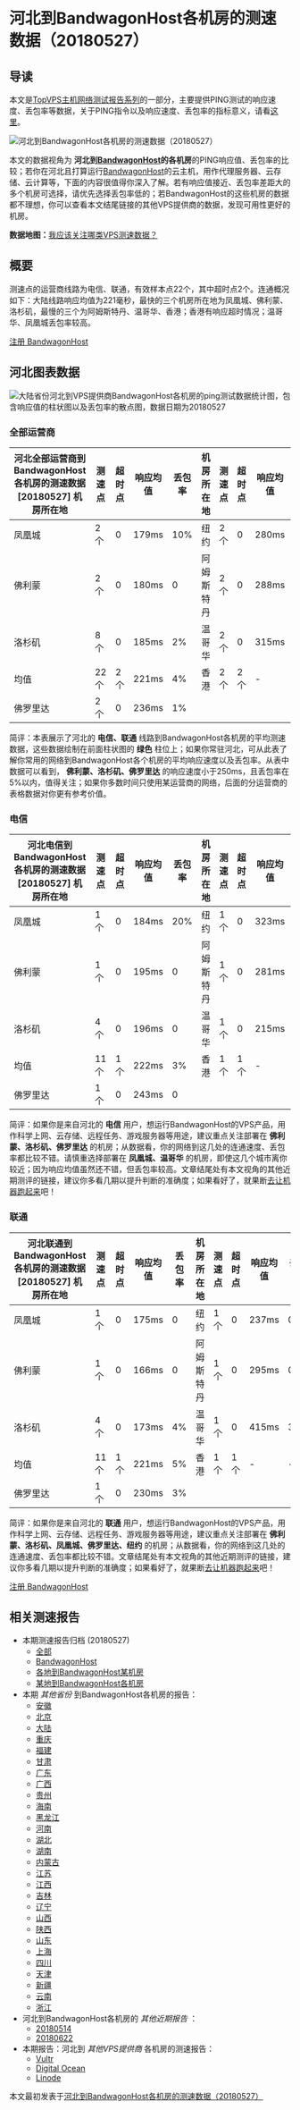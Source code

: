 #  河北到BandwagonHost各机房的测速数据（20180527） 

## 导读

本文是[TopVPS主机网络测试报告系列](https://vps123.top/pingtest)的一部分，主要提供PING测试的响应速度、丢包率等数据，关于PING指令以及响应速度、丢包率的指标意义，请看[这里](https://vps123.top/what-is-ping.html)。

![河北到BandwagonHost各机房的测速数据（20180527）](/images/thumbnails/Hebei_to_bandwagon.png)

本文的数据视角为 **河北到[BandwagonHost](https://vps123.top/go/bwg)的各机房**的PING响应值、丢包率的比较；若你在河北且打算运行[BandwagonHost](https://vps123.top/go/bwg)的云主机，用作代理服务器、云存储、云计算等，下面的内容很值得你深入了解。若有响应值接近、丢包率差距大的多个机房可选择，请优先选择丢包率低的；若BandwagonHost的这些机房的数据都不理想，你可以查看本文结尾链接的其他VPS提供商的数据，发现可用性更好的机房。

**数据地图：**[我应该关注哪类VPS测速数据？](https://vps123.top/find-pingtest-data-you-need.html)

## 概要

测速点的运营商线路为电信、联通，有效样本点22个，其中超时点2个。连通概况如下：大陆线路响应均值为221毫秒，最快的三个机房所在地为凤凰城、佛利蒙、洛杉矶，最慢的三个为阿姆斯特丹、温哥华、香港；香港有响应超时情况；温哥华、凤凰城丢包率较高。

[注册 BandwagonHost](https://vps123.top/go/bwg/_btn1)

## 河北图表数据

![大陆省份河北到VPS提供商BandwagonHost各机房的ping测试数据统计图，包含响应值的柱状图以及丢包率的散点图，数据日期为20180527](/images/pingtests/bwg_20180527/plot_isp_hebei_bwg_20180527.png)

### 全部运营商

河北全部运营商到BandwagonHost各机房的测速数据 [20180527] 机房所在地 | 测速点 | 超时点 | 响应均值 | 丢包率 | 机房所在地 | 测速点 | 超时点 | 响应均值 | 丢包率  
---|---|---|---|---|---|---|---|---|---  
凤凰城 | 2个 | 0 | 179ms | 10% | 纽约 | 2个 | 0 | 280ms | 0  
佛利蒙 | 2个 | 0 | 180ms | 0 | 阿姆斯特丹 | 2个 | 0 | 288ms | 0  
洛杉矶 | 8个 | 0 | 185ms | 2% | 温哥华 | 2个 | 0 | 315ms | 23%  
均值 | 22个 | 2个 | 221ms | 4% | 香港 | 2个 | 2个 | - | -  
佛罗里达 | 2个 | 0 | 236ms | 1% |  |  |  |  |   
  
简评：本表展示了河北的 **电信、联通** 线路到BandwagonHost各机房的平均测速数据，这些数据绘制在前面柱状图的 **绿色** 柱位上；如果你常驻河北，可从此表了解你常用的网络到BandwagonHost各个机房的平均响应速度以及丢包率。从表中数据可以看到， **佛利蒙、洛杉矶、佛罗里达** 的响应速度小于250ms，且丢包率在5%以内，值得关注；如果你多数时间只使用某运营商的网络，后面的分运营商的表格数据对你更有参考价值。

### 电信

河北电信到BandwagonHost各机房的测速数据 [20180527] 机房所在地 | 测速点 | 超时点 | 响应均值 | 丢包率 | 机房所在地 | 测速点 | 超时点 | 响应均值 | 丢包率  
---|---|---|---|---|---|---|---|---|---  
凤凰城 | 1个 | 0 | 184ms | 20% | 纽约 | 1个 | 0 | 323ms | 0  
佛利蒙 | 1个 | 0 | 195ms | 0 | 阿姆斯特丹 | 1个 | 0 | 281ms | 0  
洛杉矶 | 4个 | 0 | 196ms | 0 | 温哥华 | 1个 | 0 | 215ms | 10%  
均值 | 11个 | 1个 | 222ms | 3% | 香港 | 1个 | 1个 | - | -  
佛罗里达 | 1个 | 0 | 243ms | 0 |  |  |  |  |   
  
简评：如果你是来自河北的 **电信** 用户，想运行BandwagonHost的VPS产品，用作科学上网、云存储、远程任务、游戏服务器等用途，建议重点关注部署在 **佛利蒙、洛杉矶、佛罗里达** 的机房；从数据看，你的网络到这几处的连通速度、丢包率都比较不错。请慎重选择部署在 **凤凰城、温哥华** 的机房，即使这几个城市离你较近；因为响应均值虽然还不错，但丢包率较高。文章结尾处有本文视角的其他近期测评的链接，建议你多看几期以提升判断的准确度；如果看好了，就果断[去让机器跑起来](https://vps123.top/go/bwg/_1)吧！

### 联通

河北联通到BandwagonHost各机房的测速数据 [20180527] 机房所在地 | 测速点 | 超时点 | 响应均值 | 丢包率 | 机房所在地 | 测速点 | 超时点 | 响应均值 | 丢包率  
---|---|---|---|---|---|---|---|---|---  
凤凰城 | 1个 | 0 | 175ms | 0 | 纽约 | 1个 | 0 | 237ms | 0  
佛利蒙 | 1个 | 0 | 166ms | 0 | 阿姆斯特丹 | 1个 | 0 | 295ms | 0  
洛杉矶 | 4个 | 0 | 173ms | 4% | 温哥华 | 1个 | 0 | 415ms | 36%  
均值 | 11个 | 1个 | 221ms | 5% | 香港 | 1个 | 1个 | - | -  
佛罗里达 | 1个 | 0 | 230ms | 3% |  |  |  |  |   
  
简评：如果你是来自河北的 **联通** 用户，想运行BandwagonHost的VPS产品，用作科学上网、云存储、远程任务、游戏服务器等用途，建议重点关注部署在 **佛利蒙、洛杉矶、凤凰城、佛罗里达、纽约** 的机房；从数据看，你的网络到这几处的连通速度、丢包率都比较不错。文章结尾处有本文视角的其他近期测评的链接，建议你多看几期以提升判断的准确度；如果看好了，就果断[去让机器跑起来](https://vps123.top/go/bwg/_2)吧！

[注册 BandwagonHost](https://vps123.top/go/bwg/_btn2)

## 相关测速报告

  * 本期测速报告归档 (20180527) 
    * [全部](https://vps123.top/pingtests/20180527 "本期各VPS提供商全部测速报告")
    * [BandwagonHost](https://vps123.top/pingtests/idc-bandwagon/20180527 "本期BandwagonHost的全部测速报告")
    * [各地到BandwagonHost某机房](https://vps123.top/pingtests/idc-bandwagon/isp-global/20180527 "以BandwagonHost某机房为关注对象的视角，横向比较大陆各省份、海外各国家地区")
    * [某地到BandwagonHost各机房](https://vps123.top/pingtests/idc-bandwagon/facility-all/20180527 "以大陆某省份为关注对象的视角，横向比较BandwagonHost各机房")
  * 本期 _其他省份_ 到BandwagonHost各机房的报告： 
    * [安徽](/bandwagon/isp/anhui/20180527-bandwagon-isp-anhui.md "安徽到BandwagonHost各机房的Ping测试 20180527")
    * [北京](/bandwagon/isp/beijing/20180527-bandwagon-isp-beijing.md "北京到BandwagonHost各机房的Ping测试 20180527")
    * [大陆](/bandwagon/isp/china/20180527-bandwagon-isp-china.md "大陆到BandwagonHost各机房的Ping测试 20180527")
    * [重庆](/bandwagon/isp/chongqing/20180527-bandwagon-isp-chongqing.md "重庆到BandwagonHost各机房的Ping测试 20180527")
    * [福建](/bandwagon/isp/fujian/20180527-bandwagon-isp-fujian.md "福建到BandwagonHost各机房的Ping测试 20180527")
    * [甘肃](/bandwagon/isp/gansu/20180527-bandwagon-isp-gansu.md "甘肃到BandwagonHost各机房的Ping测试 20180527")
    * [广东](/bandwagon/isp/guangdong/20180527-bandwagon-isp-guangdong.md "广东到BandwagonHost各机房的Ping测试 20180527")
    * [广西](/bandwagon/isp/guangxi/20180527-bandwagon-isp-guangxi.md "广西到BandwagonHost各机房的Ping测试 20180527")
    * [贵州](/bandwagon/isp/guizhou/20180527-bandwagon-isp-guizhou.md "贵州到BandwagonHost各机房的Ping测试 20180527")
    * [海南](/bandwagon/isp/hainan/20180527-bandwagon-isp-hainan.md "海南到BandwagonHost各机房的Ping测试 20180527")
    * [黑龙江](/bandwagon/isp/heilongjiang/20180527-bandwagon-isp-heilongjiang.md "黑龙江到BandwagonHost各机房的Ping测试 20180527")
    * [河南](/bandwagon/isp/henan/20180527-bandwagon-isp-henan.md "河南到BandwagonHost各机房的Ping测试 20180527")
    * [湖北](/bandwagon/isp/hubei/20180527-bandwagon-isp-hubei.md "湖北到BandwagonHost各机房的Ping测试 20180527")
    * [湖南](/bandwagon/isp/hunan/20180527-bandwagon-isp-hunan.md "湖南到BandwagonHost各机房的Ping测试 20180527")
    * [内蒙古](/bandwagon/isp/innermongolia/20180527-bandwagon-isp-innermongolia.md "内蒙古到BandwagonHost各机房的Ping测试 20180527")
    * [江苏](/bandwagon/isp/jiangsu/20180527-bandwagon-isp-jiangsu.md "江苏到BandwagonHost各机房的Ping测试 20180527")
    * [江西](/bandwagon/isp/jiangxi/20180527-bandwagon-isp-jiangxi.md "江西到BandwagonHost各机房的Ping测试 20180527")
    * [吉林](/bandwagon/isp/jilin/20180527-bandwagon-isp-jilin.md "吉林到BandwagonHost各机房的Ping测试 20180527")
    * [辽宁](/bandwagon/isp/liaoning/20180527-bandwagon-isp-liaoning.md "辽宁到BandwagonHost各机房的Ping测试 20180527")
    * [山西](/bandwagon/isp/shan1xi/20180527-bandwagon-isp-shan1xi.md "山西到BandwagonHost各机房的Ping测试 20180527")
    * [陕西](/bandwagon/isp/shan3xi/20180527-bandwagon-isp-shan3xi.md "陕西到BandwagonHost各机房的Ping测试 20180527")
    * [山东](/bandwagon/isp/shandong/20180527-bandwagon-isp-shandong.md "山东到BandwagonHost各机房的Ping测试 20180527")
    * [上海](/bandwagon/isp/shanghai/20180527-bandwagon-isp-shanghai.md "上海到BandwagonHost各机房的Ping测试 20180527")
    * [四川](/bandwagon/isp/sichuan/20180527-bandwagon-isp-sichuan.md "四川到BandwagonHost各机房的Ping测试 20180527")
    * [天津](/bandwagon/isp/tianjin/20180527-bandwagon-isp-tianjin.md "天津到BandwagonHost各机房的Ping测试 20180527")
    * [新疆](/bandwagon/isp/xinjiang/20180527-bandwagon-isp-xinjiang.md "新疆到BandwagonHost各机房的Ping测试 20180527")
    * [云南](/bandwagon/isp/yunnan/20180527-bandwagon-isp-yunnan.md "云南到BandwagonHost各机房的Ping测试 20180527")
    * [浙江](/bandwagon/isp/zhejiang/20180527-bandwagon-isp-zhejiang.md "浙江到BandwagonHost各机房的Ping测试 20180527")
  * 河北到BandwagonHost各机房的 _其他近期报告_ ： 
    * [20180514](/bandwagon/isp/hebei/20180514-bandwagon-isp-hebei.md "河北到BandwagonHost各机房的Ping测试 20180514")
    * [20180622](/bandwagon/isp/hebei/20180622-bandwagon-isp-hebei.md "河北到BandwagonHost各机房的Ping测试 20180622")
  * 本期报告：河北到 _其他VPS提供商_ 各机房的测速报告： 
    * [Vultr](/vultr/isp/hebei/20180527-vultr-isp-hebei.md "河北到Vultr各机房的Ping测试 20180527")
    * [Digital Ocean](/digitalocean/isp/hebei/20180527-digitalocean-isp-hebei.md "河北到Digital Ocean各机房的Ping测试 20180527")
    * [Linode](/linode/isp/hebei/20180527-linode-isp-hebei.md "河北到Linode各机房的Ping测试 20180527")



本文最初发表于[河北到BandwagonHost各机房的测速数据（20180527）](https://vps123.top/pingtest/20180527-bandwagon-isp-hebei.html)
